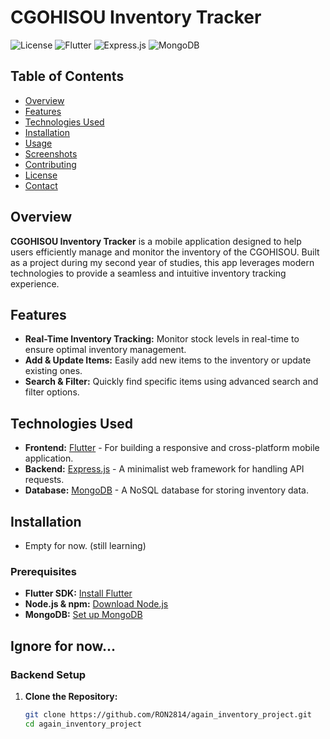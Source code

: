 # CGOHISOU Inventory Tracker

![License](https://img.shields.io/badge/license-MIT-blue.svg)
![Flutter](https://img.shields.io/badge/Flutter-02569B?style=flat&logo=Flutter&logoColor=white)
![Express.js](https://img.shields.io/badge/Express.js-404D59?style=flat&logo=express&logoColor=white)
![MongoDB](https://img.shields.io/badge/MongoDB-47A248?style=flat&logo=mongodb&logoColor=white)

## Table of Contents

- [Overview](#overview)
- [Features](#features)
- [Technologies Used](#technologies-used)
- [Installation](#installation)
- [Usage](#usage)
- [Screenshots](#screenshots)
- [Contributing](#contributing)
- [License](#license)
- [Contact](#contact)

## Overview

**CGOHISOU Inventory Tracker** is a mobile application designed to help users efficiently manage and monitor the inventory of the CGOHISOU. Built as a project during my second year of studies, this app leverages modern technologies to provide a seamless and intuitive inventory tracking experience.

## Features

- **Real-Time Inventory Tracking:** Monitor stock levels in real-time to ensure optimal inventory management.
- **Add & Update Items:** Easily add new items to the inventory or update existing ones.
- **Search & Filter:** Quickly find specific items using advanced search and filter options.

## Technologies Used

- **Frontend:** [Flutter](https://flutter.dev/) - For building a responsive and cross-platform mobile application.
- **Backend:** [Express.js](https://expressjs.com/) - A minimalist web framework for handling API requests.
- **Database:** [MongoDB](https://www.mongodb.com/) - A NoSQL database for storing inventory data.

## Installation

- Empty for now. (still learning)

### Prerequisites

- **Flutter SDK:** [Install Flutter](https://flutter.dev/docs/get-started/install)
- **Node.js & npm:** [Download Node.js](https://nodejs.org/)
- **MongoDB:** [Set up MongoDB](https://www.mongodb.com/try/download/community)

## Ignore for now...
### Backend Setup

1. **Clone the Repository:**

   ```bash
   git clone https://github.com/RON2814/again_inventory_project.git
   cd again_inventory_project

